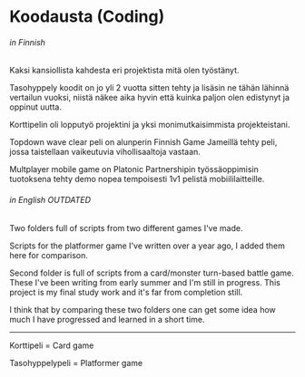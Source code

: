 # Koodausta (Coding)

###### _in Finnish_
Kaksi kansiollista kahdesta eri projektista mitä olen työstänyt.

Tasohyppely koodit on jo yli 2 vuotta sitten tehty ja lisäsin ne tähän lähinnä vertailun vuoksi, niistä näkee aika hyvin että kuinka paljon olen edistynyt ja oppinut uutta.

Korttipelin oli lopputyö projektini ja yksi monimutkaisimmista projekteistani.

Topdown wave clear peli on alunperin Finnish Game Jameillä tehty peli, jossa taistellaan vaikeutuvia vihollisaaltoja vastaan.

Multplayer mobile game on Platonic Partnershipin työssäoppimisin tuotoksena tehty demo nopea tempoisesti 1v1 pelistä mobiililaitteille.

###### _in English_ OUTDATED
Two folders full of scripts from two different games I've made.

Scripts for the platformer game I've written over a year ago, I added them here for comparison.

Second folder is full of scripts from a card/monster turn-based battle game. These I've been writing from early summer and I'm still in progress. This project is my final study work and it's far from completion still. 

I think that by comparing these two folders one can get some idea how much I have progressed and learned in a short time.

-----------
Korttipeli = Card game

Tasohyppelypeli = Platformer game

